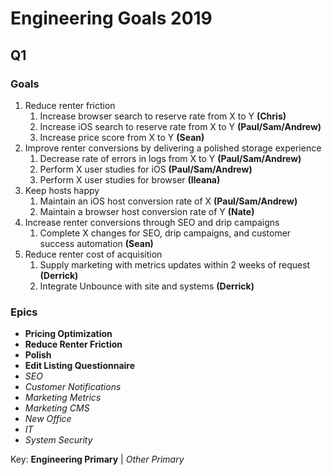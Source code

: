 <!-- TITLE: 2019 -->
<!-- SUBTITLE: A quick summary of 2019 -->

# Engineering Goals 2019
## Q1
### Goals
1. Reduce renter friction
	1. Increase browser search to reserve rate from X to Y **(Chris)**
	2. Increase iOS search to reserve rate from X to Y **(Paul/Sam/Andrew)**
	3. Increase price score from X to Y **(Sean)**
1. Improve renter conversions by delivering a polished storage experience
	1. Decrease rate of errors in logs from X to Y **(Paul/Sam/Andrew)**
	2. Perform X user studies for iOS **(Paul/Sam/Andrew)**
	3. Perform X user studies for browser **(Ileana)**
1. Keep hosts happy
	1. Maintain an iOS host conversion rate of X **(Paul/Sam/Andrew)**
	2. Maintain a browser host conversion rate of Y **(Nate)**
1. Increase renter conversions through SEO and drip campaigns
	1. Complete X changes for SEO, drip campaigns, and customer success automation **(Sean)**
1. Reduce renter cost of acquisition
	1. Supply marketing with metrics updates within 2 weeks of request **(Derrick)**
	2. Integrate Unbounce with site and systems **(Derrick)**

### Epics
* **Pricing Optimization**
* **Reduce Renter Friction**
* **Polish**
* **Edit Listing Questionnaire**
* _SEO_
* _Customer Notifications_
* _Marketing Metrics_
* _Marketing CMS_
* _New Office_
* _IT_
* _System Security_

Key: **Engineering Primary** | _Other Primary_